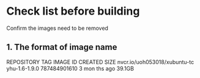 # Check list before building
Confirm the images need to be removed
## 1. The format of image name
REPOSITORY                                          TAG                      IMAGE ID       CREATED           SIZE
nvcr.io/uoh053018/xubuntu-tc                    yhu-1.6-1.9.0            787484901610      3 mon ths ago     39.1GB
